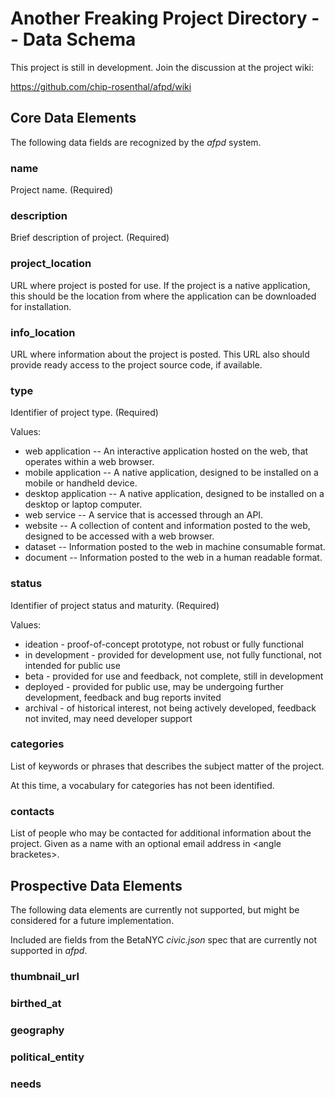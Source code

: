 # Another Freaking Project Directory -- Data Schema

This project is still in development. Join the discussion at the project wiki:

https://github.com/chip-rosenthal/afpd/wiki

## Core Data Elements

The following data fields are recognized by the _afpd_ system.

### name

Project name. (Required)


### description

Brief description of project. (Required)


### project_location

URL where project is posted for use. If the project is a native application,
this should be the location from where the application can be downloaded
for installation.


### info_location

URL where information about the project is posted. This URL also should
provide ready access to the project source code, if available.


### type

Identifier of project type. (Required)

Values:
* web application -- An interactive application hosted on the web,
  that operates within a web browser.
* mobile application -- A native application, designed to be installed on
  a mobile or handheld device.
* desktop application -- A native application, designed to be installed on
  a desktop or laptop computer.
* web service -- A service that is accessed through an API.
* website -- A collection of content and information posted to the web,
  designed to be accessed with a web browser.
* dataset -- Information posted to the web in machine consumable format.
* document -- Information posted to the web in a human readable format.


### status

Identifier of project status and maturity. (Required)

Values:
* ideation - proof-of-concept prototype, not robust or fully functional
* in development - provided for development use, not fully functional,
  not intended for public use
* beta - provided for use and feedback, not complete, still in development
* deployed - provided for public use, may be undergoing further
  development, feedback and bug reports invited
* archival - of historical interest, not being actively developed,
  feedback not invited, may need developer support


### categories

List of keywords or phrases that describes the subject matter of the project.

At this time, a vocabulary for categories has not been identified.


### contacts

List of people who may be contacted for additional information about
the project. Given as a name with an optional email address in &lt;angle
bracketes&gt;.


## Prospective Data Elements

The following data elements are currently not supported, but might be
considered for a future implementation.

Included are fields from the BetaNYC _civic.json_ spec that are currently
not supported in _afpd_.

### thumbnail_url

### birthed_at

### geography

### political_entity

### needs

